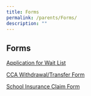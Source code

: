 ```yaml
---
title: Forms
permalink: /parents/Forms/
description: ""
---
```

## Forms

[Application for Wait List](/files/2021%20Application%20for%20Wait%20List.pdf)

[CCA Withdrawal/Transfer Form](/files/2022_New_CCA_Transfer_Form.pdf)

[School Insurance Claim Form](/files/2020%20MOE%20Student%20GPA%20claim%20form.pdf)